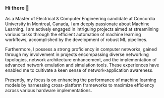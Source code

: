 ### Hi there 👋

As a Master of Electrical & Computer Engineering candidate at Concordia University in Montreal, Canada, I am deeply passionate about Machine Learning. I am actively engaged in intriguing projects aimed at streamlining various tasks through the efficient automation of machine learning workflows, accomplished by the development of robust ML pipelines.

Furthermore, I possess a strong proficiency in computer networks, gained through my involvement in projects encompassing diverse networking topologies, network architecture enhancement, and the implementation of advanced network emulation and simulation tools. These experiences have enabled me to cultivate a keen sense of network-application awareness.

Presently, my focus is on enhancing the performance of machine learning models by harnessing cross-platform frameworks to maximize efficiency across various hardware implementations.






<!--
**HassanMahmoodKhan/HassanMahmoodKhan** is a ✨ _special_ ✨ repository because its `README.md` (this file) appears on your GitHub profile.

Here are some ideas to get you started:

- 🔭 I’m currently working on ...
- 🌱 I’m currently learning ...
- 👯 I’m looking to collaborate on ...
- 🤔 I’m looking for help with ...
- 💬 Ask me about ...
- 📫 How to reach me: ...
- 😄 Pronouns: ...
- ⚡ Fun fact: ...
-->
